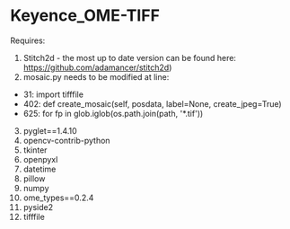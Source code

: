 # Keyence_OME-TIFF
Requires:
1. Stitch2d - the most up to date version can be found here: https://github.com/adamancer/stitch2d)
2. mosaic.py needs to be modified at line:
  - 31: import tifffile
  - 402: def create_mosaic(self, posdata, label=None, create_jpeg=True)
  - 625: for fp in glob.iglob(os.path.join(path, '*.tif'))
3. pyglet==1.4.10
4. opencv-contrib-python
5. tkinter
6. openpyxl
7. datetime
8. pillow
9. numpy
10. ome_types==0.2.4
11. pyside2
12. tifffile
